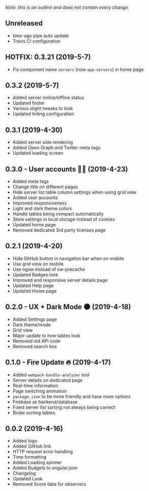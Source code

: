 *Note: this is an outline and does not contain every change.*

## Unreleased

- time-ago pipe auto update
- Travis CI configuration

## HOTFIX: 0.3.21 (2019-5-7)

- Fix component name `servers` (now `app-servers`) in home page

## 0.3.2 (2019-5-7)

- Added server online/offline status
- Updated footer
- Various slight tweaks to look
- Updated linting configuration

## 0.3.1 (2019-4-30)

- Added server side rendering
- Added Open Graph and Twitter meta tags
- Updated loading screen

## 0.3.0 - User accounts 👨‍💼 (2019-4-23)

- Added meta tags
- Change title on different pages
- Hide server list table column settings when using grid view
- Added user accounts
- Improved responsiveness
- Light and dark theme colors
- Handle tables being compact automatically
- Store settings in local storage instead of cookies
- Updated home page
- Removed dedicated 3rd party licenses page

## 0.2.1 (2019-4-20)

- Hide GitHub button in navigation bar when on mobile
- Use grid view on mobile
- Use ngsw instead of sw-precache
- Updated Badges look
- Improved and responsive server details page
- Updated Help page
- Updated Home page

## 0.2.0 - UX + Dark Mode 🌑 (2019-4-18)

- Added Settings page
- Dark theme/mode
- Grid view
- Major update to how tables look
- Removed old API code
- Removed search box

## 0.1.0 - Fire Update 🔥 (2019-4-17)

- Added `webpack-bundle-analyzer` tool
- Server details on dedicated page
- Real-time information
- Page switching animation
- `package.json` to be more friendly and have more options
- Firebase as backend/database
- Fixed server list sorting not always being correct
- Broke sorting tables

## 0.0.2 (2019-4-16)

- Added logo
- Added GitHub link
- HTTP request error handling
- Time formatting
- Added Loading spinner
- Added Budgets to angular.json
- Changelog
- Updated Look
- Removed Score data for observers
